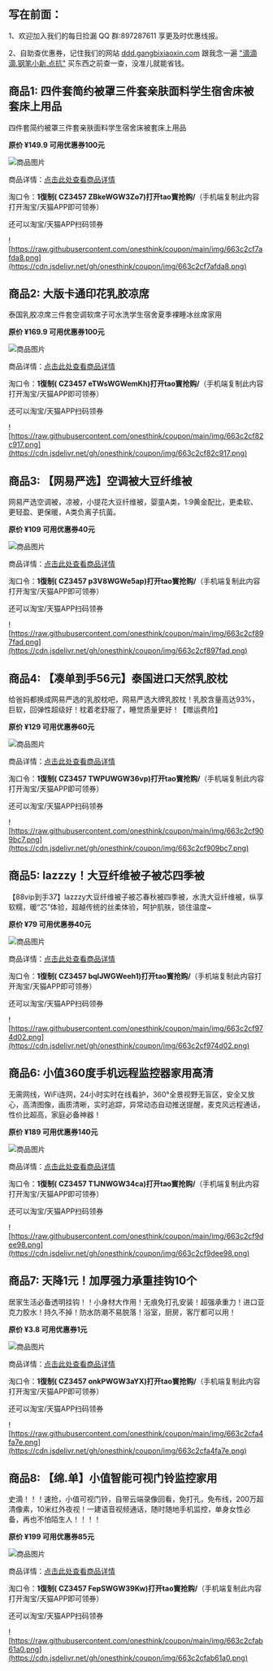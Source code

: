 ## 写在前面：

1、欢迎加入我们的每日捡漏 QQ 群:897287611 享更及时优惠线报。

2、自助查优惠券，记住我们的网站 [ddd.gangbixiaoxin.com](https://ddd.gangbixiaoxin.com) 跟我念一遍 ["滴滴滴.钢笔小新.点抗"](https://ddd.gangbixiaoxin.com) 买东西之前查一查，没准儿就能省钱。

## 商品1: 四件套简约被罩三件套亲肤面料学生宿舍床被套床上用品

四件套简约被罩三件套亲肤面料学生宿舍床被套床上用品

**原价 ¥149.9 可用优惠券100元**

![商品图片](https://img.alicdn.com/bao/uploaded/i2/2885395935/O1CN01AmYfTJ1tiHbaunx1f_!!2885395935.jpg)

商品详情：[点击此处查看商品详情](https://s.click.taobao.com/t?e=m%3D2%26s%3DqjKS9SaShvFw4vFB6t2Z2ueEDrYVVa64XoO8tOebS%2BfLWlSKdGSYDgk7QIuViGSZRitN3%2FurF3zWbLW7uhxyboGvCrJWHk1%2FTyVl44vrPmd3miNKHWpinpVm%2FOAUUFw71qrpxiwMoCNxc1AtbZGVS4HW1SAq9Uw6LjewqeIGedYLZMqoQW%2BfuKGzo1lVxIioQ4rumTcZoMKt0EnGQvVd6MefgjapvZ6N%2B5dAgrmlYbVua5dUPzWqosuRdTa%2BfJXEDP39DbWPJ9s4%2BfirBrx7mM7AMx9cWAx%2BEiM%2FlSG%2FbZTDK6cMrcVKzSoCRrQ2lZ01U1NVKZy3ECfGDF1NzTQoPw%3D%3D&amp;union_lens=lensId:TAPI@1715219691@2106f787_117a_18f5b0f78e2_25d4@01)

淘口令：**1復制( CZ3457 ZBkeWGW3Zo7)打开tao寳抢购/**（手机端复制此内容打开淘宝/天猫APP即可领券）</p>

还可以淘宝/天猫APP扫码领券

![https://raw.githubusercontent.com/onesthink/coupon/main/img/663c2cf7afda8.png](https://cdn.jsdelivr.net/gh/onesthink/coupon/img/663c2cf7afda8.png)

## 商品2: 大版卡通印花乳胶凉席

泰国乳胶凉席三件套空调软席子可水洗学生宿舍夏季裸睡冰丝席家用

**原价 ¥169.9 可用优惠券100元**

![商品图片](https://img.alicdn.com/bao/uploaded/i4/2949768905/O1CN0141W7L52FeXtvp03CF_!!2949768905.jpg)

商品详情：[点击此处查看商品详情](https://s.click.taobao.com/t?e=m%3D2%26s%3DQRGS%2FF5VUe5w4vFB6t2Z2ueEDrYVVa64XoO8tOebS%2BfLWlSKdGSYDgk7QIuViGSZxq3IhSJN6GTWbLW7uhxyboGvCrJWHk1%2FTyVl44vrPmd3miNKHWpinpVm%2FOAUUFw71qrpxiwMoCNxc1AtbZGVS5iDNWukBb8hUY5oU0BuQi0LZMqoQW%2BfuKGzo1lVxIiokXlzhMo2KfftEOuwcppC3sJiqgBQalC6lG1fUJV%2B2FAfFep8r4klwTqn9c9j5x9SlbRMz6GTKAYZjQKfJ2UQf03O4wtQ3K90XXhKrcBJdMxd7Xi3AoSwpsI1YH%2Bh5fCbX0%2B3obhRTo5xKmPmpIKZsA%3D%3D&amp;union_lens=lensId:TAPI@1715219694@213f507f_1da0_18f5b0f820a_7531@01)

淘口令：**1復制( CZ3457 eTWsWGWemKh)打开tao寳抢购/**（手机端复制此内容打开淘宝/天猫APP即可领券）</p>

还可以淘宝/天猫APP扫码领券

![https://raw.githubusercontent.com/onesthink/coupon/main/img/663c2cf82c917.png](https://cdn.jsdelivr.net/gh/onesthink/coupon/img/663c2cf82c917.png)

## 商品3: 【网易严选】空调被大豆纤维被

网易严选空调被，凉被，小提花大豆纤维被，婴童A类，1:9黄金配比，更柔软、更轻盈、更保暖，A类负离子抗菌。

**原价 ¥109 可用优惠券40元**

![商品图片](https://img.alicdn.com/imgextra/i1/3543515046/O1CN01aiWyYf1n97R58NsNe_!!3543515046.png)

商品详情：[点击此处查看商品详情](https://s.click.taobao.com/t?e=m%3D2%26s%3DJ8cg7cBOagpw4vFB6t2Z2ueEDrYVVa64XoO8tOebS%2BfLWlSKdGSYDgk7QIuViGSZ1aH1Hk3GeOjWbLW7uhxyboGvCrJWHk1%2FTyVl44vrPmd3miNKHWpinpVm%2FOAUUFw71qrpxiwMoCNxc1AtbZGVS3P0mNFrqdXXlweeXvehQXYLZMqoQW%2BfuKGzo1lVxIiooi76Ll6jiWj%2FZvwz1HqcZKvmJk8WZsV7FolF5P8zUvp4CgFUHJB8C%2Fwqqha2TPIGlbRMz6GTKAYZjQKfJ2UQf03O4wtQ3K90XXhKrcBJdMy7IM29PdXbC27q%2BjT31M09X0%2B3obhRTo5xKmPmpIKZsA%3D%3D&amp;union_lens=lensId:TAPI@1715219696@213107ab_1165_18f5b0f8bfe_1877@01)

淘口令：**1復制( CZ3457 p3V8WGWe5ap)打开tao寳抢购/**（手机端复制此内容打开淘宝/天猫APP即可领券）</p>

还可以淘宝/天猫APP扫码领券

![https://raw.githubusercontent.com/onesthink/coupon/main/img/663c2cf897fad.png](https://cdn.jsdelivr.net/gh/onesthink/coupon/img/663c2cf897fad.png)

## 商品4: 【凑单到手56元】泰国进口天然乳胶枕

给爸妈都换成网易严选的乳胶枕吧，网易严选大牌乳胶枕！乳胶含量高达93%，巨软，回弹性超级好！枕着老舒服了，睡觉质量更好！【赠运费险】

**原价 ¥129 可用优惠券60元**

![商品图片](https://img.alicdn.com/i4/3423372923/O1CN01S3mKBI1XSmHlSOe5V_!!3423372923.jpg)

商品详情：[点击此处查看商品详情](https://s.click.taobao.com/t?e=m%3D2%26s%3DvYfFQJcRSCxw4vFB6t2Z2ueEDrYVVa64yK8Cckff7TXLWlSKdGSYDgk7QIuViGSZMMgx22UI05bWbLW7uhxyboGvCrJWHk1%2FTyVl44vrPmd3miNKHWpinpVm%2FOAUUFw71qrpxiwMoCNxc1AtbZGVS2dNvrz0aa2eJSkBjx9AGggLZMqoQW%2BfuKGzo1lVxIio7dstJUCnWs5VgvNgwuYUEHXUPfW0f%2F5IBBfWzRCFJWHVNCYDITp71cHUduvSas5D64rkhu43Ce04%2BfirBrx7mM7AMx9cWAx%2BEiM%2FlSG%2FbZQDwS1o0ytAMsfriLYv1PDDU1NVKZy3ECfGDF1NzTQoPw%3D%3D&amp;union_lens=lensId:TAPI@1715219698@210781c6_117b_18f5b0f9237_bce7@01)

淘口令：**1復制( CZ3457 TWPUWGW36vp)打开tao寳抢购/**（手机端复制此内容打开淘宝/天猫APP即可领券）</p>

还可以淘宝/天猫APP扫码领券

![https://raw.githubusercontent.com/onesthink/coupon/main/img/663c2cf909bc7.png](https://cdn.jsdelivr.net/gh/onesthink/coupon/img/663c2cf909bc7.png)

## 商品5: lazzzy！大豆纤维被子被芯四季被

【88vip到手37】lazzzy大豆纤维被子被芯春秋被四季被，水洗大豆纤维被，纵享软糯，暖“芯”体验，超越传统的丝柔体验，呵护肌肤，锁住温度~

**原价 ¥79 可用优惠券40元**

![商品图片](https://img.alicdn.com/i2/725677994/O1CN01f1Kiwo28vIvHzIu6Z_!!725677994.jpg)

商品详情：[点击此处查看商品详情](https://s.click.taobao.com/t?e=m%3D2%26s%3DINPUxHYNy8Rw4vFB6t2Z2ueEDrYVVa64yK8Cckff7TXLWlSKdGSYDgk7QIuViGSZ79%2FTFaMDK6TWbLW7uhxyboGvCrJWHk1%2FTyVl44vrPmd3miNKHWpinpVm%2FOAUUFw71qrpxiwMoCNxc1AtbZGVSz1as9dE8xRAUY7hrUMeysSMHuv7RoNv0Q0jFsbsQ7KWuWHGlSW0B6s6i0xNR3uBcNvMqOvjuUWIL%2B3XED6QNy2f6bzjbKB21n73RDjbyTE5lbRMz6GTKAYZjQKfJ2UQf03O4wtQ3K90XH5t%2B8W%2BDyUb6SNPA7k4gjHc6XUsD0tiX0%2B3obhRTo5xKmPmpIKZsA%3D%3D&amp;union_lens=lensId:TAPI@1715219699@212b46e6_1d7c_18f5b0f9709_30fd@01)

淘口令：**1復制( CZ3457 bqlJWGWeeh1)打开tao寳抢购/**（手机端复制此内容打开淘宝/天猫APP即可领券）</p>

还可以淘宝/天猫APP扫码领券

![https://raw.githubusercontent.com/onesthink/coupon/main/img/663c2cf974d02.png](https://cdn.jsdelivr.net/gh/onesthink/coupon/img/663c2cf974d02.png)

## 商品6: 小值360度手机远程监控器家用高清

无需网线，WiFi连网，24小时实时在线看护，360°全景视野无盲区，安全又放心，高清图像，画质清晰，实时追踪，异常动态自动推送提醒，麦克风远程通话，性价比超高，家庭必备神器！

**原价 ¥189 可用优惠券140元**

![商品图片](https://img.alicdn.com/imgextra/i3/752065808/O1CN01MlbmFp1sm7IdFyNs0_!!752065808.jpg)

商品详情：[点击此处查看商品详情](https://s.click.taobao.com/t?e=m%3D2%26s%3DrQt7gRbwR6dw4vFB6t2Z2ueEDrYVVa64yK8Cckff7TXLWlSKdGSYDmyyMxE20Av1J1gyddu7kN%2FWbLW7uhxyboGvCrJWHk1%2FTyVl44vrPmd3miNKHWpinpVm%2FOAUUFw71qrpxiwMoCNxc1AtbZGVS9D941LpC6IC1P3GWNl5VdrNEPXytV9ALoS4zvCRUrqu9Em%2BugrRZr%2FIIKvqMKAZQp%2F6uS%2Bjdv%2Bui405K6A%2Bod4V2SBucWTYkGh3OjEZLsLK1UKYlgFcOlobkJ5QxPS2Ci%2FKfJmqgrYAfWsUjZoD5RAefYLDD18CDC%2BSK3wVzQdZDseal0NfMDXJpWvVCAyWdKJn5AyUbPoV&amp;union_lens=lensId:TAPI@1715219700@2107fc52_1193_18f5b0f9b3a_d643@01)

淘口令：**1復制( CZ3457 T1JNWGW34ca)打开tao寳抢购/**（手机端复制此内容打开淘宝/天猫APP即可领券）</p>

还可以淘宝/天猫APP扫码领券

![https://raw.githubusercontent.com/onesthink/coupon/main/img/663c2cf9dee98.png](https://cdn.jsdelivr.net/gh/onesthink/coupon/img/663c2cf9dee98.png)

## 商品7: 天降1元！加厚强力承重挂钩10个

居家生活必备透明挂钩！！小身材大作用！无痕免打孔安装！超强承重力！进口亚克力胶水！持久不掉！防水防潮不易脱落！浴室，厨房，客厅都可以用！

**原价 ¥3.8 可用优惠券1元**

![商品图片](https://img.alicdn.com/i1/3937219703/O1CN018YGAvh2LY1x4onNgo_!!3937219703-0-C2M.jpg)

商品详情：[点击此处查看商品详情](https://s.click.taobao.com/t?e=m%3D2%26s%3DCqnuTl5gv5hw4vFB6t2Z2ueEDrYVVa64yK8Cckff7TXLWlSKdGSYDmyyMxE20Av18sviUM61dt3WbLW7uhxyboGvCrJWHk1%2FTyVl44vrPmd3miNKHWpinpVm%2FOAUUFw71qrpxiwMoCNxc1AtbZGVSxgF69aVnJe8X85933pRetALZMqoQW%2BfuKGzo1lVxIiobUlwZ0J3M0JS1iCppvMTiJCPH9sZC3kaJaxJZPq9fWbqQu4lKNd2BMemfXFuL2HfoBmoF9%2BUWJ04%2BfirBrx7mM7AMx9cWAx%2BEiM%2FlSG%2FbZSeY8PK7zMeladuTP4v39ciU1NVKZy3ECfGDF1NzTQoPw%3D%3D&amp;umpChannel=tblmqdyh&amp;u_channel=tblmqdyh&amp;union_lens=lensId:TAPI@1715219702@2107fcdd_118a_18f5b0fa21b_8330@01)

淘口令：**1復制( CZ3457 onkPWGW3aYX)打开tao寳抢购/**（手机端复制此内容打开淘宝/天猫APP即可领券）</p>

还可以淘宝/天猫APP扫码领券

![https://raw.githubusercontent.com/onesthink/coupon/main/img/663c2cfa4fa7e.png](https://cdn.jsdelivr.net/gh/onesthink/coupon/img/663c2cfa4fa7e.png)

## 商品8: 【绵.单】小值智能可视门铃监控家用

史滴！！！速抢，小值可视门铃，自带云端录像回看，免打孔，免布线，200万超清像素，10米红外夜视！一建语音视频通话，随时随地手机监控，单身女性必备，再也不怕陌生人！！！！

**原价 ¥199 可用优惠券85元**

![商品图片](https://img.alicdn.com/imgextra/i4/2825989823/O1CN01sPN6sb2MQzVGa3mCb_!!2825989823.jpg)

商品详情：[点击此处查看商品详情](https://s.click.taobao.com/t?e=m%3D2%26s%3D7NdNL7SGOhRw4vFB6t2Z2ueEDrYVVa64yK8Cckff7TXLWlSKdGSYDmyyMxE20Av1t4hWD5k2kjPWbLW7uhxyboGvCrJWHk1%2FTyVl44vrPmd3miNKHWpinpVm%2FOAUUFw71qrpxiwMoCNxc1AtbZGVS9D941LpC6IC1P3GWNl5VdrNEPXytV9ALq8XLr9cF0l0AOJ7n9hIYuTkWTPHo%2BXyonnEmSwQ1Eu4Ti49CeoVDqVvv2KCp1fNOd9svJD2fJJ3Py4d9%2B%2BgEWmuLIzsFLvdBZ5E4WOhJM3fX3zqykTQFOJuShzkDg9djr%2F6lJDRdlxOZa%2FAAh%2FfA7JTU1UpnLcQJ8YMXU3NNCg%2F&amp;union_lens=lensId:TAPI@1715219703@210733ee_118c_18f5b0fa6a0_1dd4@01)

淘口令：**1復制( CZ3457 FepSWGW39Kw)打开tao寳抢购/**（手机端复制此内容打开淘宝/天猫APP即可领券）</p>

还可以淘宝/天猫APP扫码领券

![https://raw.githubusercontent.com/onesthink/coupon/main/img/663c2cfab61a0.png](https://cdn.jsdelivr.net/gh/onesthink/coupon/img/663c2cfab61a0.png)

